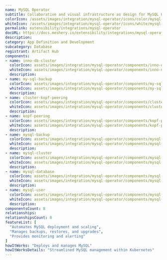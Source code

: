 ```yaml
---
name: MySQL Operator
subtitle: Collaborative and visual infrastructure as design for MySQL Operator
colorIcon: /assets/images/integration/mysql-operator/icons/color/mysql-operator-color.svg
whiteIcon: /assets/images/integration/mysql-operator/icons/white/mysql-operator-white.svg
permalink: extensibility/integrations/mysql-operator
docURL: https://docs.meshery.io/extensibility/integrations/mysql-operator
description: 
category: App Definition and Development
subcategory: Database
registrant: Artifact Hub
components: 
- name: inno-db-cluster
  colorIcon: assets/images/integration/mysql-operator/components/inno-db-cluster/icons/color/inno-db-cluster-color.svg
  whiteIcon: assets/images/integration/mysql-operator/components/inno-db-cluster/icons/white/inno-db-cluster-white.svg
  description: 
- name: my-sql-backup
  colorIcon: assets/images/integration/mysql-operator/components/my-sql-backup/icons/color/my-sql-backup-color.svg
  whiteIcon: assets/images/integration/mysql-operator/components/my-sql-backup/icons/white/my-sql-backup-white.svg
  description: 
- name: cluster-kopf-peering
  colorIcon: assets/images/integration/mysql-operator/components/cluster-kopf-peering/icons/color/cluster-kopf-peering-color.svg
  whiteIcon: assets/images/integration/mysql-operator/components/cluster-kopf-peering/icons/white/cluster-kopf-peering-white.svg
  description: 
- name: kopf-peering
  colorIcon: assets/images/integration/mysql-operator/components/kopf-peering/icons/color/kopf-peering-color.svg
  whiteIcon: assets/images/integration/mysql-operator/components/kopf-peering/icons/white/kopf-peering-white.svg
  description: 
- name: mysql-backup
  colorIcon: assets/images/integration/mysql-operator/components/mysql-backup/icons/color/mysql-backup-color.svg
  whiteIcon: assets/images/integration/mysql-operator/components/mysql-backup/icons/white/mysql-backup-white.svg
  description: 
- name: mysql-cluster
  colorIcon: assets/images/integration/mysql-operator/components/mysql-cluster/icons/color/mysql-cluster-color.svg
  whiteIcon: assets/images/integration/mysql-operator/components/mysql-cluster/icons/white/mysql-cluster-white.svg
  description: 
- name: mysql-database
  colorIcon: assets/images/integration/mysql-operator/components/mysql-database/icons/color/mysql-database-color.svg
  whiteIcon: assets/images/integration/mysql-operator/components/mysql-database/icons/white/mysql-database-white.svg
  description: 
- name: mysql-user
  colorIcon: assets/images/integration/mysql-operator/components/mysql-user/icons/color/mysql-user-color.svg
  whiteIcon: assets/images/integration/mysql-operator/components/mysql-user/icons/white/mysql-user-white.svg
  description: 
componentsCount: 8
relationships: 
relationshipsCount: 0
featureList: [
  "Automates MySQL deployment and scaling",
  "Manages backups, restores, and upgrades",
  "Provides monitoring and alerting"
]
howItWorks: "Deploys and manages MySQL"
howItWorksDetails: "Streamlined MySQL management within Kubernetes"
---
```

